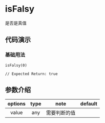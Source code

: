 # isFalsy

是否是真值

## 代码演示

### 基础用法

```
isFalsy(0)

// Expected Return: true
```

## 参数介绍

| options | type |     note     | default |
| :-----: | :--: | :----------: | :-----: |
|  value  | any  | 需要判断的值 |         |
